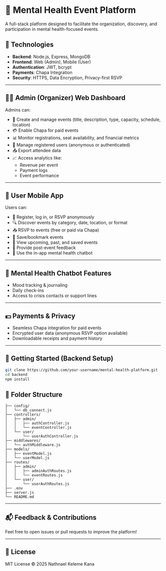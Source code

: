 # 🧠 Mental Health Event Platform

A full-stack platform designed to facilitate the organization, discovery, and participation in mental health-focused events.

## 🔧 Technologies

- **Backend**: Node.js, Express, MongoDB
- **Frontend**: Web (Admin), Mobile (User)
- **Authentication**: JWT, bcrypt
- **Payments**: Chapa Integration
- **Security**: HTTPS, Data Encryption, Privacy-first RSVP

---

## 🧑‍💼 Admin (Organizer) Web Dashboard

Admins can:

- 📝 Create and manage events (title, description, type, capacity, schedule, location)
- 💳 Enable Chapa for paid events
- 📊 Monitor registrations, seat availability, and financial metrics
- 👥 Manage registered users (anonymous or authenticated)
- 📤 Export attendee data
- 📈 Access analytics like:
  - Revenue per event
  - Payment logs
  - Event performance

---

## 📱 User Mobile App

Users can:

- 🧾 Register, log in, or RSVP anonymously
- 🔍 Discover events by category, date, location, or format
- 📥 RSVP to events (free or paid via Chapa)
- 💾 Save/bookmark events
- 👀 View upcoming, past, and saved events
- 💬 Provide post-event feedback
- 🧠 Use the in-app mental health chatbot

---

## 🤖 Mental Health Chatbot Features

- Mood tracking & journaling
- Daily check-ins
- Access to crisis contacts or support lines

---

## 💵 Payments & Privacy

- Seamless Chapa integration for paid events
- Encrypted user data (anonymous RSVP option available)
- Downloadable receipts and payment history

---

## 🚀 Getting Started (Backend Setup)

```bash
git clone https://github.com/your-username/mental-health-platform.git
cd backend
npm install
```

## 📂 Folder Structure

```
├── config/
│   └── db_connect.js
├── controllers/
│   ├── admin/
│   │   ├── authController.js
│   │   └── eventController.js
│   └── user/
│       └── userAuthController.js
├── middlewares/
│   └── authMiddleware.js
├── models/
│   ├── eventModel.js
│   └── userModel.js
├── routes/
│   ├── admin/
│   │   ├── adminAuthRoutes.js
│   │   └── eventRoutes.js
│   └── user/
│       └── userAuthRoutes.js
├── .env
├── server.js
└── README.md
```

---

## 📬 Feedback & Contributions

Feel free to open issues or pull requests to improve the platform!

---

## 📜 License

MIT License © 2025 Nathnael Keleme Kana

